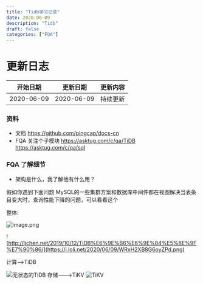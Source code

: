 ```yaml
---
title: "Tidb学习记录"
date: 2020-06-09
description: "Tidb"
draft: false
categories: ["FQA"]
---
```


# 更新日志

| 开始日期      | 更新日期    | 更新内容     |
| --------- | ------------ | -------- |
| 2020-06-09 | 2020-06-09 | 持续更新 |



### 资料
- 文档 https://github.com/pingcap/docs-cn
- FQA 关注个子模块 
     https://asktug.com/c/qa/TiDB
     https://asktug.com/c/qa/sql


### FQA 了解细节

- 架构是什么，我了解他有什么用？

假如你遇到下面问题 MySQL的一些集群方案和数据库中间件都在视图解决当表条目变大时，查询性能下降的问题，可以看看这个

整体:

![image.png](https://i.loli.net/2020/06/09/FHYSRo4i5kqtxOb.png)

![http://ljchen.net/2019/10/12/TiDB%E6%9E%B6%E6%9E%84%E5%8E%9F%E7%90%86/](https://i.loli.net/2020/06/09/WRxH2XB8G6oyZPd.png)

计算-->TiDB

![无状态的TiDB](https://i.loli.net/2020/06/09/7TyclYUAbieNfg4.png)
存储--->TiKV
![TiKV ](https://i.loli.net/2020/06/09/l1vtPCzoVdpgyrU.png)







